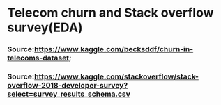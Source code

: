 # Telecom churn and Stack overflow survey(EDA)
### Source:https://www.kaggle.com/becksddf/churn-in-telecoms-dataset; 
### Source:https://www.kaggle.com/stackoverflow/stack-overflow-2018-developer-survey?select=survey_results_schema.csv

